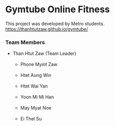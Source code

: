 # Gymtube Online Fitness
This project was developed by Metro students.<br>
https://thanhtutzaw.github.io/gymtube/

### Team Members 
- Than Htut Zaw (Team Leader) <br><br>
  - Phone Myint Zaw <br><br>
  - Htet Aung Win <br><br>
  - Htet Wai Yan <br><br>
  - Yoon Mi Mi Han <br><br>
  - May Myat Noe <br><br>
  - Ei Thel Su <br><br>
